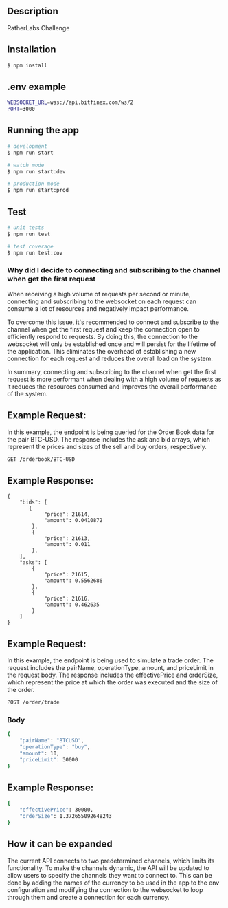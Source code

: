 ## Description

RatherLabs Challenge

## Installation

```bash
$ npm install
```

## .env example
```bash
WEBSOCKET_URL=wss://api.bitfinex.com/ws/2
PORT=3000
```



## Running the app

```bash
# development
$ npm run start

# watch mode
$ npm run start:dev

# production mode
$ npm run start:prod
```

## Test

```bash
# unit tests
$ npm run test

# test coverage
$ npm run test:cov
```

### Why did I decide to connecting and subscribing to the channel when get the first request

When receiving a high volume of requests per second or minute, connecting and subscribing to the websocket on each request can consume a lot of resources and negatively impact performance.

To overcome this issue, it's recommended to connect and subscribe to the channel when get the first request and keep the connection open to efficiently respond to requests. By doing this, the connection to the websocket will only be established once and will persist for the lifetime of the application. This eliminates the overhead of establishing a new connection for each request and reduces the overall load on the system.

In summary, connecting and subscribing to the channel when get the first request is more performant when dealing with a high volume of requests as it reduces the resources consumed and improves the overall performance of the system.

## Example Request:

In this example, the endpoint is being queried for the Order Book data for the pair BTC-USD. The response includes the ask and bid arrays, which represent the prices and sizes of the sell and buy orders, respectively.

```bash
GET /orderbook/BTC-USD
```

## Example Response:

```yalm
{
    "bids": [
       {
            "price": 21614,
            "amount": 0.0410872
        },
        {
            "price": 21613,
            "amount": 0.011
        },
    ],
    "asks": [
        {
            "price": 21615,
            "amount": 0.5562686
        },
        {
            "price": 21616,
            "amount": 0.462635
        }
    ]
}
```

## Example Request:

In this example, the endpoint is being used to simulate a trade order. The request includes the pairName, operationType, amount, and priceLimit in the request body. The response includes the effectivePrice and orderSize, which represent the price at which the order was executed and the size of the order.

```bash
POST /order/trade
```

### Body

```bash
{
    "pairName": "BTCUSD",
    "operationType": "buy",
    "amount": 10,
    "priceLimit": 30000
}
```

## Example Response:

```bash
{
    "effectivePrice": 30000,
    "orderSize": 1.372655092648243
}
```

## How it can be expanded

The current API connects to two predetermined channels, which limits its functionality. To make the channels dynamic, the API will be updated to allow users to specify the channels they want to connect to. This can be done by adding the names of the currency to be used in the app to the env configuration and modifying the connection to the websocket to loop through them and create a connection for each currency.
